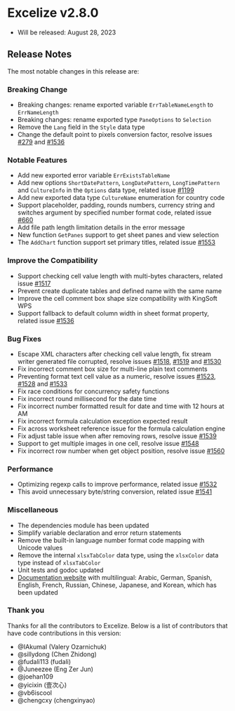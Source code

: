 # Excelize v2.8.0

* Will be released: August 28, 2023

## Release Notes

The most notable changes in this release are:

### Breaking Change

* Breaking changes: rename exported variable `ErrTableNameLength` to `ErrNameLength`
* Breaking changes: rename exported type `PaneOptions` to `Selection`
* Remove the `Lang` field in the `Style` data type
* Change the default point to pixels conversion factor, resolve issues [#279](https://github.com/xuri/excelize/issues/279) and [#1536](https://github.com/xuri/excelize/issues/1536)

### Notable Features

* Add new exported error variable `ErrExistsTableName`
* Add new options `ShortDatePattern`, `LongDatePattern`, `LongTimePattern` and `CultureInfo` in the `Options` data type, related issue [#1199](https://github.com/xuri/excelize/issues/1199)
* Add new exported data type `CultureName` enumeration for country code
* Support placeholder, padding, rounds numbers, currency string and switches argument by specified number format code, related issue [#660](https://github.com/xuri/excelize/issues/660)
* Add file path length limitation details in the error message
* New function `GetPanes` support to get sheet panes and view selection
* The `AddChart` function support set primary titles, related issue [#1553](https://github.com/xuri/excelize/issues/1553)

### Improve the Compatibility

* Support checking cell value length with multi-bytes characters, related issue [#1517](https://github.com/xuri/excelize/issues/1517)
* Prevent create duplicate tables and defined name with the same name
* Improve the cell comment box shape size compatibility with KingSoft WPS
* Support fallback to default column width in sheet format property, related issue [#1536](https://github.com/xuri/excelize/issues/1536)

### Bug Fixes

* Escape XML characters after checking cell value length, fix stream writer generated file corrupted, resolve issues [#1518](https://github.com/xuri/excelize/issues/1518), [#1519](https://github.com/xuri/excelize/issues/1519) and [#1530](https://github.com/xuri/excelize/issues/1530)
* Fix incorrect comment box size for multi-line plain text comments
* Preventing format text cell value as a numeric, resolve issues [#1523](https://github.com/xuri/excelize/issues/1523), [#1528](https://github.com/xuri/excelize/issues/1528) and [#1533](https://github.com/xuri/excelize/issues/1533)
* Fix race conditions for concurrency safety functions
* Fix incorrect round millisecond for the date time
* Fix incorrect number formatted result for date and time with 12 hours at AM
* Fix incorrect formula calculation exception expected result
* Fix across worksheet reference issue for the formula calculation engine
* Fix adjust table issue when after removing rows, resolve issue [#1539](https://github.com/xuri/excelize/issues/1539)
* Support to get multiple images in one cell, resolve issue [#1548](https://github.com/xuri/excelize/issues/1548)
* Fix incorrect row number when get object position, resolve issue [#1560](https://github.com/xuri/excelize/issues/1560)

### Performance

* Optimizing regexp calls to improve performance, related issue [#1532](https://github.com/xuri/excelize/issues/1532)
* This avoid unnecessary byte/string conversion, related issue [#1541](https://github.com/xuri/excelize/issues/1541)

### Miscellaneous

* The dependencies module has been updated
* Simplify variable declaration and error return statements
* Remove the built-in language number format code mapping with Unicode values
* Remove the internal `xlsxTabColor` data type, using the `xlsxColor` data type instead of `xlsxTabColor`
* Unit tests and godoc updated
* [Documentation website](https://xuri.me/excelize) with multilingual: Arabic, German, Spanish, English, French, Russian, Chinese, Japanese, and Korean, which has been updated

### Thank you

Thanks for all the contributors to Excelize. Below is a list of contributors that have code contributions in this version:

* @IAkumaI (Valery Ozarnichuk)
* @sillydong (Chen Zhidong)
* @fudali113 (fudali)
* @Juneezee (Eng Zer Jun)
* @joehan109
* @yicixin (壹次心)
* @vb6iscool
* @chengcxy (chengxinyao)
